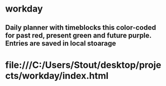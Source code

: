 # workday

## Daily planner with timeblocks this color-coded for past red, present green and future purple. Entries are saved in local stoarage

# file:///C:/Users/Stout/desktop/projects/workday/index.html
